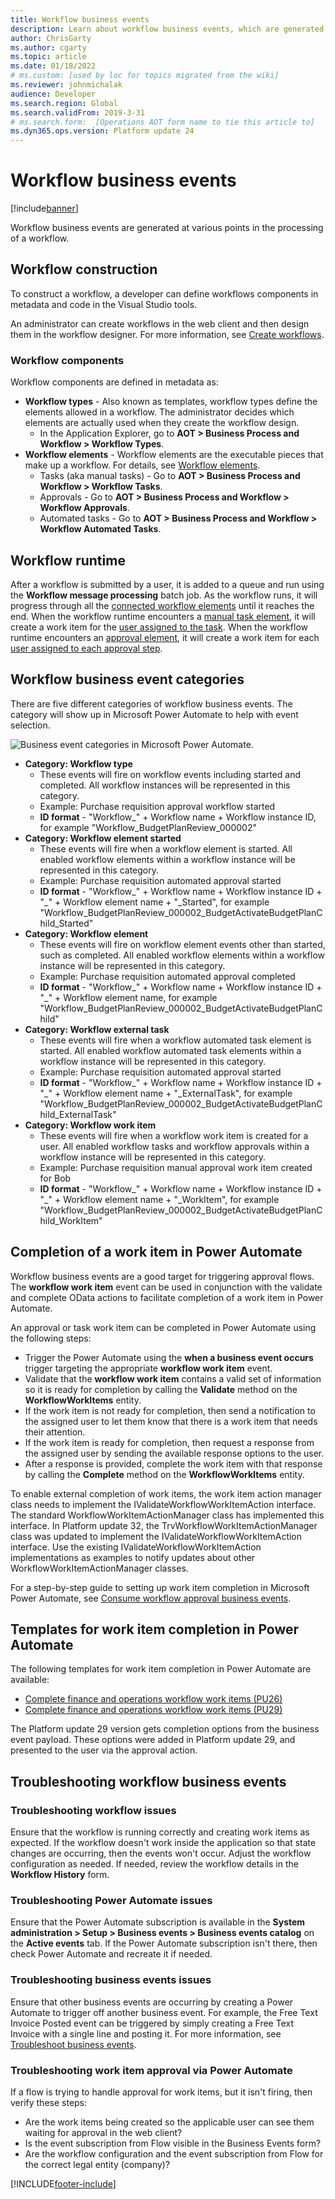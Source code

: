 ```yaml
---
title: Workflow business events
description: Learn about workflow business events, which are generated at various points in the processing of a workflow, including an overview of workflow components.
author: ChrisGarty
ms.author: cgarty
ms.topic: article
ms.date: 01/18/2022
# ms.custom: [used by loc for topics migrated from the wiki]
ms.reviewer: johnmichalak
audience: Developer
ms.search.region: Global 
ms.search.validFrom: 2019-3-31
# ms.search.form:  [Operations AOT form name to tie this article to]
ms.dyn365.ops.version: Platform update 24
---
```


# Workflow business events
[!include[banner](../includes/banner.md)]

Workflow business events are generated at various points in the processing of a workflow.   

## Workflow construction

To construct a workflow, a developer can define workflows components in metadata and code in the Visual Studio tools.

An administrator can create workflows in the web client and then design them in the workflow designer. For more information, see [Create workflows](../../fin-ops/organization-administration/create-workflow.md).

### Workflow components
Workflow components are defined in metadata as:
- **Workflow types** - Also known as templates, workflow types define the elements allowed in a workflow. The administrator decides which elements are actually used when they create the workflow design. 
     - In the Application Explorer, go to **AOT > Business Process and Workflow > Workflow Types**.
- **Workflow elements** - Workflow elements are the executable pieces that make up a workflow. For details, see [Workflow elements](../../fin-ops/organization-administration/workflow-elements.md).
     - Tasks (aka manual tasks) - Go to **AOT > Business Process and Workflow > Workflow Tasks**.
     - Approvals - Go to **AOT > Business Process and Workflow > Workflow Approvals**.
     - Automated tasks - Go to **AOT > Business Process and Workflow > Workflow Automated Tasks**.

## Workflow runtime
After a workflow is submitted by a user, it is added to a queue and run using the **Workflow message processing** batch job. As the workflow runs, it will progress through all the [connected workflow elements](../../fin-ops/organization-administration/create-workflow.md#connect-the-elements) until it reaches the end. When the workflow runtime encounters a [manual task element](../../fin-ops/organization-administration/workflow-elements.md#manual-task), it will create a work item for the [user assigned to the task](../../fin-ops/organization-administration/configure-manual-task-workflow.md#assign-the-task). When the workflow runtime encounters an [approval element](../../fin-ops/organization-administration/workflow-elements.md#approval-processes), it will create a work item for each [user assigned to each approval step](../../fin-ops/organization-administration/configure-approval-step-workflow.md#assign-the-approval-step).

## Workflow business event categories

There are five different categories of workflow business events. The category will show up in Microsoft Power Automate to help with event selection.

![Business event categories in Microsoft Power Automate.](media/Business-event-category.png  "Business event categories in Microsoft Power Automate")
- **Category: Workflow type** 
     - These events will fire on workflow events including started and completed. All workflow instances will be represented in this category.
     - Example: Purchase requisition approval workflow started
     - **ID format** - "Workflow_" + Workflow name + Workflow instance ID, for example "Workflow_BudgetPlanReview_000002"
- **Category: Workflow element started**
     - These events will fire when a workflow element is started. All enabled workflow elements within a workflow instance will be represented in this category. 
     - Example: Purchase requisition automated approval started
     - **ID format** - "Workflow_" + Workflow name + Workflow instance ID + "_" + Workflow element name + "_Started", for example "Workflow_BudgetPlanReview_000002_BudgetActivateBudgetPlanChild_Started"
- **Category: Workflow element**
     - These events will fire on workflow element events other than started, such as completed. All enabled workflow elements within a workflow instance will be represented in this category. 
     - Example: Purchase requisition automated approval completed
     - **ID format** - "Workflow_" + Workflow name + Workflow instance ID + "_" + Workflow element name, for example "Workflow_BudgetPlanReview_000002_BudgetActivateBudgetPlanChild"
- **Category: Workflow external task** 
     - These events will fire when a workflow automated task element is started. All enabled workflow automated task elements within a workflow instance will be represented in this category. 
     - Example: Purchase requisition automated approval started
     - **ID format** - "Workflow_" + Workflow name + Workflow instance ID + "_" + Workflow element name + "_ExternalTask", for example "Workflow_BudgetPlanReview_000002_BudgetActivateBudgetPlanChild_ExternalTask"
- **Category: Workflow work item**
     - These events will fire when a workflow work item is created for a user. All enabled workflow tasks and workflow approvals within a workflow instance will be represented in this category. 
     - Example: Purchase requisition manual approval work item created for Bob
     - **ID format** - "Workflow_" + Workflow name + Workflow instance ID + "_" + Workflow element name + "_WorkItem", for example "Workflow_BudgetPlanReview_000002_BudgetActivateBudgetPlanChild_WorkItem"

## Completion of a work item in Power Automate
Workflow business events are a good target for triggering approval flows. The **workflow work item** event can be used in conjunction with the validate and complete OData actions to facilitate completion of a work item in Power Automate.

An approval or task work item can be completed in Power Automate using the following steps:
- Trigger the Power Automate using the **when a business event occurs** trigger targeting the appropriate **workflow work item** event.
- Validate that the **workflow work item**  contains a valid set of information so it is ready for completion by calling the **Validate** method on the **WorkflowWorkItems** entity. 
- If the work item is not ready for completion, then send a notification to the assigned user to let them know that there is a work item that needs their attention.
- If the work item is ready for completion, then request a response from the assigned user by sending the available response options to the user.
- After a response is provided, complete the work item with that response by calling the **Complete** method on the **WorkflowWorkItems** entity. 

To enable external completion of work items, the work item action manager class needs to implement the IValidateWorkflowWorkItemAction interface. The standard WorkflowWorkItemActionManager class has implemented this interface. In Platform update 32, the TrvWorkflowWorkItemActionManager class was updated to implement the IValidateWorkflowWorkItemAction interface. Use the existing IValidateWorkflowWorkItemAction implementations as examples to notify updates about other WorkflowWorkItemActionManager classes.

For a step-by-step guide to setting up work item completion in Microsoft Power Automate, see [Consume workflow approval business events](how-to/how-to-flow.md).

## Templates for work item completion in Power Automate

The following templates for work item completion in Power Automate are available:
- [Complete finance and operations workflow work items (PU26)](https://flow.microsoft.com/galleries/public/templates/efb564143834442283c41e19cdc2a6bb/complete-dynamics-365-for-finance-and-operations-workflow-work-items-pu26/)
- [Complete finance and operations workflow work items (PU29)](https://flow.microsoft.com/galleries/public/templates/ebeccaa6f7aa40899828d8d01151d268/complete-dynamics-365-for-finance-and-operations-workflow-work-items-pu29/)

The Platform update 29 version gets completion options from the business event payload. These options were added in Platform update 29, and presented to the user via the approval action. 

## Troubleshooting workflow business events

### Troubleshooting workflow issues ###
Ensure that the workflow is running correctly and creating work items as expected. If the workflow doesn't work inside the application so that state changes are occurring, then the events won't occur. Adjust the workflow configuration as needed. If needed, review the workflow details in the **Workflow History** form.

### Troubleshooting Power Automate issues ###
Ensure that the Power Automate subscription is available in the **System administration > Setup > Business events > Business events catalog** on the **Active events** tab. If the Power Automate subscription isn't there, then check Power Automate and recreate it if needed.

### Troubleshooting business events issues ###
Ensure that other business events are occurring by creating a Power Automate to trigger off another business event. For example, the Free Text Invoice Posted event can be triggered by simply creating a Free Text Invoice with a single line and posting it. For more information, see [Troubleshoot business events](troubleshooting.md).

### Troubleshooting work item approval via Power Automate ### 
If a flow is trying to handle approval for work items, but it isn't firing, then verify these steps:
- Are the work items being created so the applicable user can see them waiting for approval in the web client?
 - Is the event subscription from Flow visible in the Business Events form?
- Are the workflow configuration and the event subscription from Flow for the correct legal entity (company)?



[!INCLUDE[footer-include](../../../includes/footer-banner.md)]


